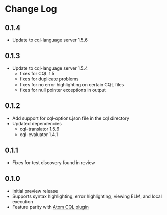 # Change Log

## 0.1.4

* Update to cql-language server 1.5.6

## 0.1.3

* Update to cql-language server 1.5.4
  * fixes for CQL 1.5
  * fixes for duplicate problems
  * fixes for no error highlighting on certain CQL files
  * fixes for null pointer exceptions in output

## 0.1.2

* Add support for cql-options.json file in the cql directory
* Updated dependencies
  * cql-translator 1.5.6
  * cql-evaluator 1.4.1

## 0.1.1

* Fixes for test discovery found in review

## 0.1.0

* Initial preview release
* Supports syntax highlighting, error highlighting, viewing ELM, and local execution
* Feature parity with [Atom CQL plugin](https://github.com/cqframework/atom_cql_support)
